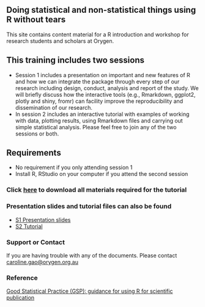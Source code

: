 

## Doing statistical and non-statistical things using R without tears 

This site contains content material for a R introduction and workshop for research students and scholars at Orygen. 




## This training includes two sessions 

- Session 1 includes a presentation on important and new features of R and how we can integrate the package through every step of our research including design, conduct, analysis and report of the study. We will briefly discuss how the interactive tools (e.g., Rmarkdown, ggplot2, plotly and shiny, fromr) can facility improve the reproducibility and dissemination of our research. 
- In session 2 includes an interactive tutorial with examples of working with data, plotting results, using Rmarkdown files and carrying out simple statistical analysis. Please feel free to join any of the two sessions or both.


## Requirements 

-	No requirement if you only attending session 1
-	Install R, RStudio on your computer if you attend the second session


### Click [here](https://github.com/CarolineXGao/R_training_2022/archive/refs/heads/main.zip) to download all materials required for the tutorial

### Presentation slides and tutorial files can also be found 


- <a href="https://carolinexgao.github.io/R_training/S1.html">S1 Presentation slides</a>
- <a href="https://carolinexgao.github.io/R_training/S2.html">S2 Tutorial</a>

### Support or Contact

If you are having trouble with any of the documents. Please contact caroline.gao@orygen.org.au

### Reference 

[Good Statistical Practice (GSP): guidance for using R for scientific publication](https://carolinexgao.github.io/GSP/Draft/GSP.pdf) 


